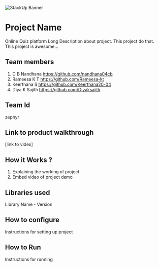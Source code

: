 ![StackUp Banner]([https://tinkerhub.frappe.cloud/files/stackup%20banner.jpeg])
# Project Name
Online Quiz platform
Long Description about project. This project do that. This project is awesome...
## Team members
1. C B Nandhana https://github.com/nandhana04cb
2. Rameesa K T https://github.com/Rameesa-kt
3. Keerthana S https://github.com/Keerthana20-04
4. Diya K Sajith https://github.com/Diyaksajith
## Team Id
zephyr
## Link to product walkthrough
[link to video]
## How it Works ?
1. Explaining the working of project
2. Embed video of project demo
## Libraries used
Library Name - Version
## How to configure
Instructions for setting up project
## How to Run
Instructions for running
